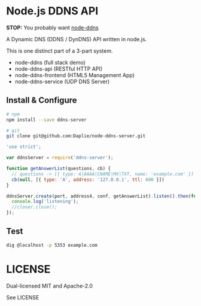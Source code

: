 Node.js DDNS API
======

**STOP:** You probably want [node-ddns](https://github.com/Daplie/node-ddns)

A Dynamic DNS (DDNS / DynDNS) API written in node.js.

This is one distinct part of a 3-part system.

  * node-ddns (full stack demo)
  * node-ddns-api (RESTful HTTP API)
  * node-ddns-frontend (HTML5 Management App)
  * node-ddns-service (UDP DNS Server)

Install & Configure
-------------------

```bash
# npm
npm install --save ddns-server

# git
git clone git@github.com:Daplie/node-ddns-server.git
```

```javascript
'use strict';

var ddnsServer = require('ddns-server');

function getAnswerList(questions, cb) {
  // questions -> [{ type: A|AAAA|CNAME|MX|TXT, name: 'example.com' }]
  cb(null, [{ type: 'A', address: '127.0.0.1', ttl: 600 }])
}

ddnsServer.create(port, address4, conf, getAnswerList).listen().then(function (closer) {
  console.log('listening');
  //closer.close();
});
```

Test
----

```bash
dig @localhost -p 5353 example.com
```


LICENSE
=======

Dual-licensed MIT and Apache-2.0

See LICENSE
